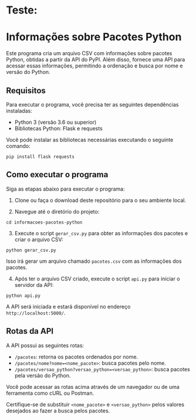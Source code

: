# Teste:

# Informações sobre Pacotes Python

Este programa cria um arquivo CSV com informações sobre pacotes Python, obtidas a partir da API do PyPI. Além disso, fornece uma API para acessar essas informações, permitindo a ordenação e busca por nome e versão do Python.

## Requisitos

Para executar o programa, você precisa ter as seguintes dependências instaladas:

- Python 3 (versão 3.6 ou superior)
- Bibliotecas Python: Flask e requests

Você pode instalar as bibliotecas necessárias executando o seguinte comando:

```
pip install flask requests
```

## Como executar o programa

Siga as etapas abaixo para executar o programa:

1. Clone ou faça o download deste repositório para o seu ambiente local.

2. Navegue até o diretório do projeto:

```
cd informacoes-pacotes-python
```

3. Execute o script `gerar_csv.py` para obter as informações dos pacotes e criar o arquivo CSV:

```
python gerar_csv.py
```

Isso irá gerar um arquivo chamado `pacotes.csv` com as informações dos pacotes.

4. Após ter o arquivo CSV criado, execute o script `api.py` para iniciar o servidor da API:

```
python api.py
```

A API será iniciada e estará disponível no endereço `http://localhost:5000/`.

## Rotas da API

A API possui as seguintes rotas:

- `/pacotes`: retorna os pacotes ordenados por nome.
- `/pacotes/nome?nome=<nome_pacote>`: busca pacotes pelo nome.
- `/pacotes/versao_python?versao_python=<versao_python>`: busca pacotes pela versão do Python.

Você pode acessar as rotas acima através de um navegador ou de uma ferramenta como cURL ou Postman.

Certifique-se de substituir `<nome_pacote>` e `<versao_python>` pelos valores desejados ao fazer a busca pelos pacotes.
